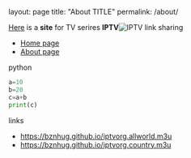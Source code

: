 layout: page
title: "About TITLE"
permalink: /about/

[Here](https://github.com/bznHug/bznhug.github.io) is a **site** for TV serires **IPTV**![IPTV](https://img.olhardigital.com.br/wp-content/uploads/2020/05/20200521052119.jpg) link sharing

- [Home page](https://bznhug.github.io)
- [About page](https://bznhug.github.io/about)

python
```python
a=10
b=20
c=a+b
print(c)
```
links 
- https://bznhug.github.io/iptvorg.allworld.m3u
- https://bznhug.github.io/iptvorg.country.m3u

